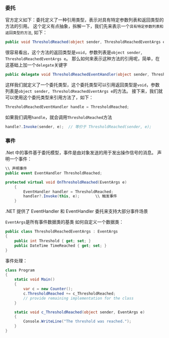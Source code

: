 ### 委托
官方定义如下：委托定义了一种引用类型，表示对具有特定参数列表和返回类型的方法的引用。
这个定义有点抽象，拆解一下，我们先来表示一个`具有特定参数列表和返回类型的方法`, 如下：
```csharp
public void ThresholdReached(object sender, ThresholdReachedEventArgs e);
```
很容易看出，这个方法的返回类型是`void`，参数列表是`object sender, ThresholdReachedEventArgs e`。
那么如何来表示这种方法的引用呢，简单，在这基础上加一个`delegate`关键字
```csharp
public delegate void ThresholdReachedEventHandler(object sender, ThresholdReachedEventArgs e); 
```
这样我们就定义了一个委托类型，这个委托类型可以引用返回类型是`void`，参数列表是`object sender, ThresholdReachedEventArgs e`的方法。
接下来，我们就可以使用这个委托类型来引用方法了，如下：
```csharp
ThresholdReachedEventHandler handle = ThresholdReached;
```
如果我们调用`handle`，就会调用`ThresholdReached`方法
```csharp
handle?.Invoke(sender, e);  // 等价于 ThresholdReached(sender, e);
```

### 事件
.Net 中的事件基于委托模型，事件是由对象发送的用于发出操作信号的消息。
声明一个事件：
```csharp
\\ 声明事件
public event EventHandler ThresholdReached;

protected virtual void OnThresholdReached(EventArgs e)
    {
        EventHandler handler = ThresholdReached;
        handler?.Invoke(this, e);       \\ 触发事件
    }
```
.NET 提供了 EventHandler 和 EventHandler<TEventArgs> 委托来支持大部分事件场景

`EventArgs`是所有事件数据类的基类
如何自定义一个数据类：
```csharp
public class ThresholdReachedEventArgs : EventArgs
{
    public int Threshold { get; set; }
    public DateTime TimeReached { get; set; }
}
```

事件处理：
```csharp
class Program
{
    static void Main()
    {
        var c = new Counter();
        c.ThresholdReached += c_ThresholdReached;
        // provide remaining implementation for the class
    }

    static void c_ThresholdReached(object sender, EventArgs e)
    {
        Console.WriteLine("The threshold was reached.");
    }
}
```
